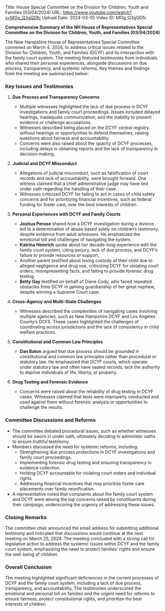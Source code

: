 Title: House Special Committee on the Division for Children, Youth and Families (03/04/2024)
URL: https://www.youtube.com/watch?v=MOg_Q3gQDfc
Upload Date: 2024-03-05
Video ID: MOg_Q3gQDfc

**Comprehensive Summary of the NH House of Representatives Special Committee on the Division for Children, Youth, and Families (03/04/2024)**

The New Hampshire House of Representatives Special Committee convened on March 4, 2024, to address critical issues related to the Division for Children, Youth, and Families (DCYF) and its intersection with the family court system. The meeting featured testimonies from individuals who shared their personal experiences, alongside discussions on due process, transparency, and systemic reforms. Key themes and findings from the meeting are summarized below:

### **Key Issues and Testimonies**
1. **Due Process and Transparency Concerns**  
   - Multiple witnesses highlighted the lack of due process in DCYF investigations and family court proceedings. Issues included delayed hearings, inadequate communication, and the inability to present evidence or challenge accusations.  
   - Witnesses described being placed on the DCYF central registry without hearings or opportunities to defend themselves, raising questions about fairness and accountability.  
   - Concerns were also raised about the opacity of DCYF processes, including delays in obtaining reports and the lack of transparency in decision-making.

2. **Judicial and DCYF Misconduct**  
   - Allegations of judicial misconduct, such as falsification of court records and lack of accountability, were brought forward. One witness claimed that a chief administrative judge may have lied under oath regarding the handling of their case.  
   - Witnesses criticized DCYF for failing to act in cases of child safety concerns and for prioritizing financial incentives, such as federal funding for foster care, over the best interests of children.  

3. **Personal Experiences with DCYF and Family Courts**  
   - **Joshua Peruse** shared how a DCYF investigation during a divorce led to a determination of abuse based solely on children’s testimony, despite evidence from adult witnesses. He emphasized the emotional toll and challenges of navigating the system.  
   - **Katrina Heinrich** spoke about her decade-long experience with the family court system, citing perjury, lack of due process, and DCYF’s failure to provide resources or support.  
   - Another parent testified about losing custody of their child due to alleged negligence and drug use, criticizing DCYF for violating court orders, misrepresenting facts, and failing to provide forensic drug testing.  
   - **Betty Gay** testified on behalf of Diane Cody, who faced repeated obstacles from DCYF in gaining guardianship of her great nephew, despite winning a Supreme Court case.  

4. **Cross-Agency and Multi-State Challenges**  
   - Witnesses described the complexities of navigating cases involving multiple agencies, such as New Hampshire DCYF and Los Angeles County’s DCFS. These cases highlighted the challenges of coordinating across jurisdictions and the lack of consistency in child welfare practices.  

5. **Constitutional and Common Law Principles**  
   - **Dan Baton** argued that due process should be grounded in constitutional and common law principles rather than procedural or statutory law. He emphasized that DCYF courts, which operate under statutory law and often have sealed records, lack the authority to deprive individuals of life, liberty, or property.  

6. **Drug Testing and Forensic Evidence**  
   - Concerns were raised about the reliability of drug testing in DCYF cases. Witnesses claimed that tests were improperly conducted and used against them without forensic analysis or opportunities to challenge the results.  

### **Committee Discussions and Reforms**
- The committee debated procedural issues, such as whether witnesses should be sworn in under oath, ultimately deciding to administer oaths to ensure truthful testimony.  
- Members discussed the need for systemic reforms, including:  
  - Strengthening due process protections in DCYF investigations and family court proceedings.  
  - Implementing forensic drug testing and ensuring transparency in evidence collection.  
  - Holding DCYF accountable for violating court orders and individual rights.  
  - Addressing financial incentives that may prioritize foster care placements over family reunification.  
- A representative noted that complaints about the family court system and DCYF were among the top concerns raised by constituents during their campaign, underscoring the urgency of addressing these issues.  

### **Closing Remarks**
The committee chair announced the email address for submitting additional testimony and indicated that discussions would continue at the next meeting on March 25, 2024. The meeting concluded with a strong call for legislative action to address the systemic issues within DCYF and the family court system, emphasizing the need to protect families’ rights and ensure the well-being of children.  

### **Overall Conclusion**
The meeting highlighted significant deficiencies in the current processes of DCYF and the family court system, including a lack of due process, transparency, and accountability. The testimonies underscored the emotional and personal toll on families and the urgent need for reforms to ensure fairness, protect constitutional rights, and prioritize the best interests of children.